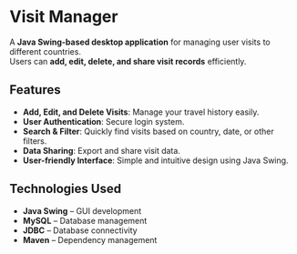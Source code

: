 # Visit Manager

A **Java Swing-based desktop application** for managing user visits to different countries.  
Users can **add, edit, delete, and share visit records** efficiently.

## Features
- **Add, Edit, and Delete Visits**: Manage your travel history easily.
- **User Authentication**: Secure login system.
- **Search & Filter**: Quickly find visits based on country, date, or other filters.
- **Data Sharing**: Export and share visit data.
- **User-friendly Interface**: Simple and intuitive design using Java Swing.

## Technologies Used
- **Java Swing** – GUI development
- **MySQL** – Database management
- **JDBC** – Database connectivity
- **Maven** – Dependency management
